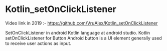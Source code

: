 # Kotlin_setOnClickListener
Video link in 2019 :- https://github.com/VruAlex/Kotlin_setOnClickListener

SetOnClickListener in android Kotlin language at android studio.
Kotlin setOnClickListener for Button Android button is a UI element generally used to receive user actions as input.

